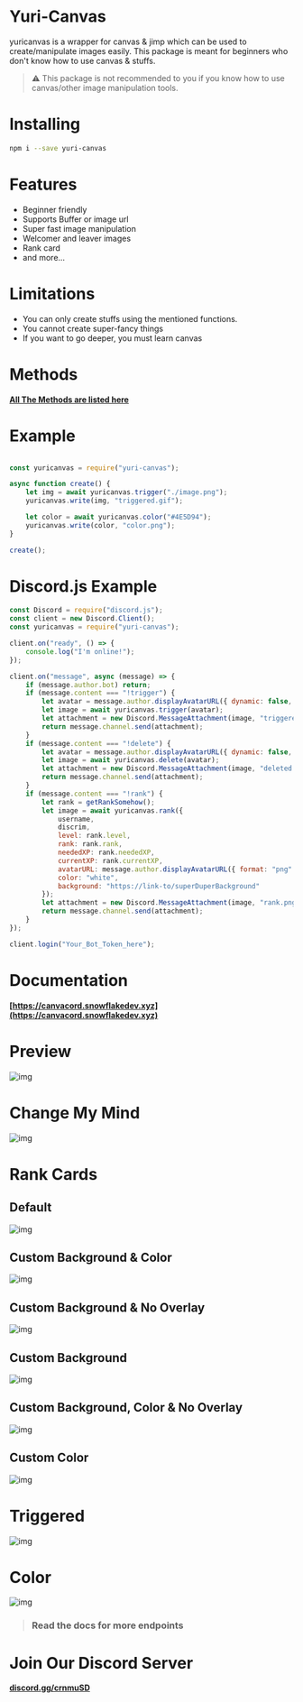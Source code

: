# Yuri-Canvas
yuricanvas is a wrapper for canvas & jimp which can be used to create/manipulate images easily. 
This package is meant for beginners who don't know how to use canvas & stuffs.

> ⚠ This package is not recommended to you if you know how to use canvas/other image manipulation tools.

# Installing

```bash
npm i --save yuri-canvas
```

# Features
- Beginner friendly
- Supports Buffer or image url
- Super fast image manipulation
- Welcomer and leaver images
- Rank card
- and more...

# Limitations
- You can only create stuffs using the mentioned functions.
- You cannot create super-fancy things
- If you want to go deeper, you must learn canvas

# Methods
**[All The Methods are listed here](https://yuricanvas.snowflakedev.xyz/)**

# Example

```js

const yuricanvas = require("yuri-canvas");

async function create() {
    let img = await yuricanvas.trigger("./image.png");
    yuricanvas.write(img, "triggered.gif");

    let color = await yuricanvas.color("#4E5D94");
    yuricanvas.write(color, "color.png");
}

create();

```

# Discord.js Example

```js
const Discord = require("discord.js");
const client = new Discord.Client();
const yuricanvas = require("yuri-canvas");

client.on("ready", () => {
    console.log("I'm online!");
});

client.on("message", async (message) => {
    if (message.author.bot) return;
    if (message.content === "!trigger") {
        let avatar = message.author.displayAvatarURL({ dynamic: false, format: 'png' });
        let image = await yuricanvas.trigger(avatar);
        let attachment = new Discord.MessageAttachment(image, "triggered.gif");
        return message.channel.send(attachment);
    }
    if (message.content === "!delete") {
        let avatar = message.author.displayAvatarURL({ dynamic: false, format: 'png' });
        let image = await yuricanvas.delete(avatar);
        let attachment = new Discord.MessageAttachment(image, "deleted.png");
        return message.channel.send(attachment);
    }
    if (message.content === "!rank") {
        let rank = getRankSomehow();
        let image = await yuricanvas.rank({ 
            username, 
            discrim, 
            level: rank.level, 
            rank: rank.rank, 
            neededXP: rank.neededXP, 
            currentXP: rank.currentXP, 
            avatarURL: message.author.displayAvatarURL({ format: "png" }), 
            color: "white", 
            background: "https://link-to/superDuperBackground"
        });
        let attachment = new Discord.MessageAttachment(image, "rank.png");
        return message.channel.send(attachment);
    }
});

client.login("Your_Bot_Token_here");

```

# Documentation
**[https://canvacord.snowflakedev.xyz](https://canvacord.snowflakedev.xyz)**

# Preview
![img](https://raw.githubusercontent.com/yuri-project-ml/yuri-canvas/master/screenshot.png)

# Change My Mind
![img](https://raw.githubusercontent.com/yuri-project-ml/yuri-canvas/master/test/changemymind.png)

# Rank Cards
## Default
![img](https://raw.githubusercontent.com/yuri-project-ml/yuri-canvas/master/test/rank-default.png)

## Custom Background & Color
![img](https://raw.githubusercontent.com/yuri-project-ml/yuri-canvas/master/test/rank-custom-bg-and-color.png)

## Custom Background & No Overlay
![img](https://raw.githubusercontent.com/yuri-project-ml/yuri-canvas/master/test/rank-custom-bg-no-overlay.png)

## Custom Background
![img](https://raw.githubusercontent.com/yuri-project-ml/yuri-canvas/master/test/rank-custom-bg.png)

## Custom Background, Color & No Overlay
![img](https://raw.githubusercontent.com/yuri-project-ml/yuri-canvas/master/test/rank-custom-color-bg-no-overlay.png)

## Custom Color
![img](https://raw.githubusercontent.com/yuri-project-ml/yuri-canvas/master/test/rank-custom-color.png)

# Triggered
![img](https://raw.githubusercontent.com/yuri-project-ml/yuri-canvas/master/test/triggered.gif)

# Color
![img](https://raw.githubusercontent.com/yuri-project-ml/yuri-canvas/master/test/color.png)

> ### Read the docs for more endpoints

# Join Our Discord Server
**[discord.gg/crnmuSD](https://discord.gg/crnmuSD)**
